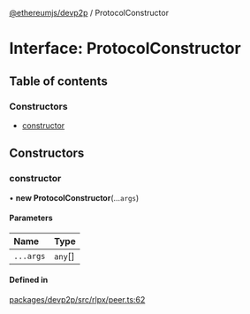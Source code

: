 [@ethereumjs/devp2p](../README.md) / ProtocolConstructor

# Interface: ProtocolConstructor

## Table of contents

### Constructors

- [constructor](ProtocolConstructor.md#constructor)

## Constructors

### constructor

• **new ProtocolConstructor**(...`args`)

#### Parameters

| Name | Type |
| :------ | :------ |
| `...args` | `any`[] |

#### Defined in

[packages/devp2p/src/rlpx/peer.ts:62](https://github.com/ethereumjs/ethereumjs-monorepo/blob/master/packages/devp2p/src/rlpx/peer.ts#L62)
